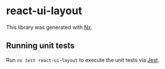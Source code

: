 # react-ui-layout

This library was generated with [Nx](https://nx.dev).

## Running unit tests

Run `nx test react-ui-layout` to execute the unit tests via [Jest](https://jestjs.io).

